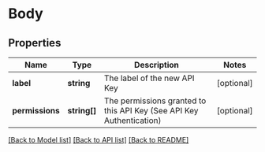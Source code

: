 # Body

## Properties
Name | Type | Description | Notes
------------ | ------------- | ------------- | -------------
**label** | **string** | The label of the new API Key | [optional] 
**permissions** | **string[]** | The permissions granted to this API Key (See API Key Authentication) | [optional] 

[[Back to Model list]](../../README.md#documentation-for-models) [[Back to API list]](../../README.md#documentation-for-api-endpoints) [[Back to README]](../../README.md)

